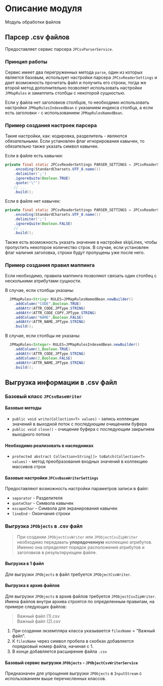 # Описание модуля

Модуль обработки файлов

## Парсер .csv файлов

Предоставляет сервис парсера `JPCsvParserService`.

### Принцип работы

Сервис имеет два перегруженных метода `parse`, один из которых является базовым, использует
настройки парсера `JPCsvReaderSettings` и дает возможность прочитать файл и получить его строки,
тогда же второй метод дополнительно позволяет использовать настройки `JPMapRules` и замаппить столбцы
с некоторой сущностью.

Если у файла нет заголовков столбцов, то необходимо использовать настройки `JPMapRulesIndexedBean` с указанием
индекса столбца, а если есть заголовки - с использованием `JPMapRulesNamedBean`.

### Пример создания настроек парсера

Такие настройки, как: кодировка, разделитель - являются обязательными.
Если установлен флаг игнорирования кавычек, то обязательно также указать символ кавычек.

Если в файле есть кавычки:

```Java
private final static JPCsvReaderSettings PARSER_SETTINGS = JPCsvReaderSettingsBean.newBuilder()
    .encoding(StandardCharsets.UTF_8.name())
    .delimiter(';')
    .ignoreQuite(Boolean.TRUE)
    .quote('\"')
    // ...
    .build();
```

Если в файле нет кавычек:

```Java
private final static JPCsvReaderSettings PARSER_SETTINGS = JPCsvReaderSettingsBean.newBuilder()
    .encoding(StandardCharsets.UTF_8.name())
    .delimiter(';')
    .ignoreQuite(Boolean.FALSE)
    // ...
    .build();
```

Также есть возможность указать значение в настройке skipLines, чтобы пропустить некоторое количество строк.
В случае, если установлен флаг наличия заголовка, строки будут пропущены уже после него.

### Пример создания правил маппинга

Если необходимо, правила маппинга позволяют связать один столбец с несколькими атрибутами сущности.

В случае, если столбцы указаны:

```java
  JPMapRules<String> RULES=JPMapRulesNamedBean.newBuilder()
    .addColumn("CODE",Boolean.TRUE)
    .addAttr(ATTR_CODE,JPType.STRING)
    .addAttr(ATTR_CODE_COPY,JPType.STRING)
    .addColumn("NAME",Boolean.FALSE)
    .addAttr(ATTR_NAME,JPType.STRING)
    .build();
```

В случае, если столбцы не указаны:

```java
  JPMapRules<Integer> RULES=JPMapRulesIndexedBean.newBuilder()
    .addColumn(1,Boolean.TRUE)
    .addAttr(ATTR_CODE,JPType.STRING)
    .addColumn(2,Boolean.FALSE)
    .addAttr(ATTR_NAME,JPType.STRING)
    .build();
```

## Выгрузка информации в .csv файл

### Базовый класс `JPCsvBaseWriter`

#### Базовые методы

* `public void write(Collection<T> values)` - запись коллекции значений в выходной поток с
  последующим очищением буфера
* `public void close()` - очищение буфера с последующим закрытием выходного потока

#### Необходимо реализовать в наследниках

* `protected abstract Collection<String[]> toBatch(Collection<T> values)` - метод преобразования входных значений в
  коллекцию массивов строк

#### Базовые настройки `JPCsvBaseWriterSettings`

Предоставляют возможность настройки параметров записи в файл:

* `separator` - Разделителя
* `quoteChar` - Символа кавычек
* `escapeChar` - Символа для экранирования кавычек
* `lineEnd` - Окончания строки

### Выгрузка `JPObjects` в .csv файл

> При создании `JPObjectCsvWriter` или `JPObjectCsvZipWriter` необходимо передавать <strong>упорядоченную</strong>
> коллекцию атрибутов.
> Именно она определяет порядок расположения атрибутов и заголовков в результирующем файле.

#### Выгрузка в 1 файл

Для выгрузки `JPObjects` в файл требуется `JPObjectCsvWriter`.

#### Выгрузка в архив файлов

Для выгрузки `JPObjects` в архив файлов требуется `JPObjectCsvZipWriter`.<br/>
Имена файлов внутри архива строятся по определенным правилам, на примере следующих файлов:
> Важный файл (1).csv<br/>
> Важный файл (2).csv

1. При создании экземпляра класса указывается `filesName` = "Важный файл".
2. К `filesName` через символ пробела в скобках добавляется порядковый номер файла, начиная с 1.
3. В конце добавляется расширение файла `.csv`

#### Базовый сервис выгрузки `JPObjects` - `JPObjectCsvWriterService`

Предназначен для упрощения выгрузки `JPObjects` в `InputStream` с использованием выше перечисленных классов.




